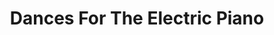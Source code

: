 ---
ee_id: '4224'
site: '1'
type: '5'
title: Dances For The Electric Piano
url: dances-for-the-electric-piano1
year: '2014'
venue: Berliner Philharmonie
pitch: "​Hampus Lindwall on the ivories at the German premiere of my piano suite.
  Standing room only! ;-)"
ps:
imgs: 24-dances-2013-220-Berlin-02-database-SD.jpg,24-dances-2013-220-Berlin-01-database-SD.jpg
things: "[4194] [2013-218-24-dances-for-the-electric-piano] 2013-218 24 Dances For
  The Electric Piano (Composition),[4222] [2013-220-dances-for-electric-piano-performance]
  2013-220 Dances for Electric Piano (Performance)"
layout: shows
---